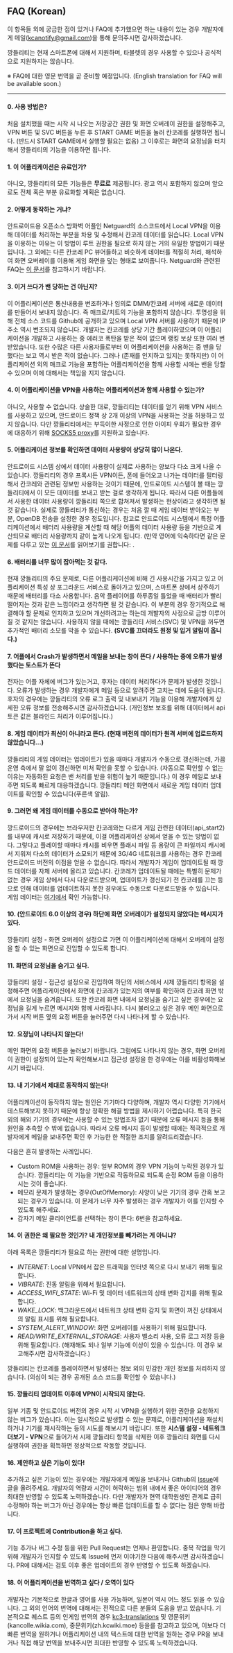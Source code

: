 ## FAQ (Korean)

이 항목들 외에 궁금한 점이 있거나 FAQ에 추가했으면 하는 내용이 있는 경우 개발자에게 메일(kcanotify@gmail.com)을 통해 문의주시면 감사하겠습니다.

깡들리티는 현재 스마트폰에 대해서 지원하며, 타블렛의 경우 사용할 수 있으나 공식적으로 지원하지는 않습니다.

※ FAQ에 대한 영문 번역을 곧 준비할 예정입니다. (English translation for FAQ will be available soon.)

---

#### 0. 사용 방법은?
처음 설치했을 때는 시작 시 나오는 저장공간 권한 및 화면 오버레이 권한을 설정해주고, VPN 버튼 및 SVC 버튼을 누른 후 START GAME 버튼을 눌러 칸코레를 실행하면 됩니다. (반드시 START GAME에서 실행할 필요는 없음) 그 이후로는 화면의 요정님을 터치해서 깡들리티의 기능을 이용하면 됩니다.

#### 1. 이 어플리케이션은 유료인가?
아니오, 깡들리티의 모든 기능들은 **무료로** 제공됩니다. 광고 역시 포함하지 않으며 앞으로도 전체 혹은 부분 유료화할 계획은 없습니다. 

#### 2. 어떻게 동작하는 거냐?
안드로이드용 오픈소스 방화벽 어플인 Netguard의 소스코드에서 Local VPN을 이용해 데이터를 처리하는 부분을 차용 및 수정해서 칸코레 데이터를 읽습니다. Local VPN을 이용하는 이유는 이 방법이 루트 권한을 필요로 하지 않는 거의 유일한 방법이기 때문입니다. 그 외에는 다른 칸코레 PC 뷰어들하고 비슷하게 데이터를 적절히 처리, 해석하여 화면 오버레이를 이용해 게임 화면을 덮는 형태로 보여줍니다. Netguard와 관련된 FAQ는 [이 문서](https://github.com/M66B/NetGuard/blob/master/FAQ.md)를 참고하시기 바랍니다.

#### 3. 이거 쓰다가 밴 당하는 건 아닌지?
이 어플리케이션은 통신내용을 변조하거나 임의로 DMM/칸코레 서버에 새로운 데이터를 만들어서 보내지 않습니다. 즉 매크로/치트의 기능을 포함하지 않습니다. 투명성을 위해 전체 소스 코드를 Github에 공개하고 있으며 Local VPN 서버를 사용하기 때문에 IP 주소 역시 변조되지 않습니다. 개발자는 칸코레를 상당 기간 플레이하였으며 이 어플리케이션을 개발하고 사용하는 중 에러코 폭탄을 받은 적이 없으며 랭킹 보상 또한 여러 번 받았습니다. 또한 수많은 다른 사용자들로부터 이 어플리케이션을 사용하는 중 밴을 당했다는 보고 역시 받은 적이 없습니다. 그러나 (존재를 인지하고 있지는 못하지만) 이 어플리케이션 외의 매크로 기능을 포함하는 어플리케이션을 함께 사용할 시에는 밴을 당할 수 있으며 이에 대해서는 책임을 지지 않습니다.

#### 4. 이 어플리케이션을 VPN을 사용하는 어플리케이션과 함께 사용할 수 있는가?
아니오, 사용할 수 없습니다. 상술한 대로, 깡들리티는 데이터를 얻기 위해 VPN 서비스를 사용하고 있으며, 안드로이드 정책 상 2개 이상의 VPN을 사용하는 것을 허용하고 있지 않습니다. 다만 깡들리티에서는 부득이한 사정으로 인한 아이피 우회가 필요한 경우에 대응하기 위해 [SOCKS5 proxy](https://en.wikipedia.org/wiki/SOCKS)를 지원하고 있습니다. 

#### 5. 어플리케이션 정보를 확인하면 데이터 사용량이 상당히 많이 나온다.
안드로이드 시스템 상에서 데이터 사용량이 실제로 사용하는 양보다 다소 크게 나올 수 있습니다. 
깡들리티의 경우 프록시든 VPN이든, 폰에 들어오고 나가는 데이터를 필터링해서 칸코레와 관련된 정보만 사용하는 것이기 때문에, 안드로이드 시스템이 볼 때는 깡들리티에서 이 모든 데이터를 보내고 받는 걸로 생각하게 됩니다. 따라서 다른 어플들에서 사용한 데이터 사용량이 깡들리티 쪽으로 합쳐져서 발생하는 현상이라고 생각하면 될 것 같습니다. 실제로 깡들리티가 통신하는 경우는 처음 깔 때 게임 데이터 받아오는 부분, OpenDB 전송을 설정한 경우 정도입니다. 참고로 안드로이드 시스템에서 특정 어플리케이션에서 배터리 사용량을 계산할 때 해당 어플의 데이터 사용량 등을 기반으로 계산되므로 배터리 사용량까지 같이 높게 나오게 됩니다. (만약 영어에 익숙하다면 같은 문제를 다루고 있는 [이 문서](https://kb.adguard.com/en/android/solving-problems/battery)를 읽어보기를 권합니다: . 

#### 6. 배터리를 너무 많이 잡아먹는 것 같다.
현재 깡들리티의 주요 문제로, 다른 어플리케이션에 비해 긴 사용시간을 가지고 있고 어플리케이션 특성 상 포그라운드 서비스로 돌아가고 있으며, 스마트폰 상에서 상주하기 때문에 배터리를 다소 사용합니다. 음악 플레이어를 하루종일 틀었을 때 배터리가 빨리 떨어지는 것과 같은 느낌이라고 생각하면 될 것 같습니다. 이 부분의 경우 장기적으로 해결해야 할 문제로 인지하고 있으며 개선하려고는 하는데 개발자의 사정으로 금방 이루어질 것 같지는 않습니다. 사용하지 않을 때에는 깡들리티 서비스(SVC) 및 VPN을 꺼두면 추가적인 배터리 소모를 막을 수 있습니다. **(SVC를 끄더라도 원정 및 입거 알림이 옵니다.)**

#### 7. 어플에서 Crash가 발생하면서 메일을 보내는 창이 뜬다 / 사용하는 중에 오류가 발생했다는 토스트가 뜬다
전자는 어플 자체에 버그가 있는거고, 후자는 데이터 처리하다가 문제가 발생한 것입니다. 오류가 발생하는 경우 개발자에게 메일 등으로 알려주면 고치는 데에 도움이 됩니다. 후자의 경우에는 깡들리티의 오류 로그 출력 및 내보내기 기능을 이용해 개발자에게 상세한 오류 정보를 전송해주시면 감사하겠습니다. (개인정보 보호를 위해 데이터에서 api 토큰 값은 블라인드 처리가 이루어집니다.)

#### 8. 게임 데이터가 최신이 아니라고 뜬다. (현재 버전의 데이터가 원격 서버에 업로드하지 않았습니다...)
깡들리티의 게임 데이터는 업데이트가 있을 때마다 개발자가 수동으로 갱신하는데, 가끔 운영 측에서 말 없이 갱신하면 미처 확인을 못할 수 있습니다. (자동으로 확인할 수 없는 이유는 자동화된 요청은 밴 처리를 받을 위험이 높기 때문입니다.) 이 경우 메일로 보내주면 되도록 빠르게 대응하겠습니다. 깡들리티 메인 화면에서 새로운 게임 데이터 업데이트를 확인할 수 있습니다(푸른색 알림).

#### 9. 그러면 왜 게임 데이터를 수동으로 받아야 하는가?
깡드로이드의 경우에는 브라우저판 칸코레와는 다르게 게임 관련한 데이터(api_start2)를 내부에 캐시로 저장하기 때문에, 이걸 어플리케이션 상에서 얻을 수 있는 방법이 없다. 그렇다고 플레이할 때마다 캐시를 비우면 플래시 파일 등 용량이 큰 파일까지 캐시에서 지워져 다소의 데이터가 소모되기 때문에 3G/4G 네트워크를 사용하는 경우 칸코레 안드로이드 버전의 이점을 얻을 수 없습니다. 따라서 개발자가 게임이 업데이트될 때 깡드 데이터를 자체 서버에 올리고 있습니다. 칸코레가 업데이트될 때에는 특별히 문제가 없는 경우 게임 상에서 다시 다운로드받으며, 업데이트가 갱신되기 전 칸코레를 끄는 등으로 인해 데이터를 업데이트하지 못한 경우에도 수동으로 다운로드받을 수 있습니다. 게임 데이터는 [여기에서](https://github.com/antest1/kcanotify/blob/master/app/src/main/assets/api_start2) 확인 가능합니다.

#### 10. (안드로이드 6.0 이상의 경우) 하단에 화면 오버레이가 설정되지 않았다는 메시지가 있다.
깡들리티 설정 - 화면 오버레이 설정으로 가면 이 어플리케이션에 대해서 오버레이 설정을 할 수 있는 화면으로 진입할 수 있도록 합니다.

#### 11. 화면의 요정님을 숨기고 싶다.
깡들리티 설정 - 접근성 설정으로 진입하여 하단의 서비스에서 시제 깡들리티 항목을 설정해주면 어플리케이션에서 화면에 칸코레가 있는지의 여부를 확인하여 칸코레 화면 밖에서 요정님을 숨겨줍니다. 또한 칸코레 화면 내에서 요정님을 숨기고 싶은 경우에는 요정님을 길게 누르면 메시지와 함께 사라집니다. 다시 불러오고 싶은 경우 메인 화면으로 가서 시작 버튼 옆의 요정 버튼을 눌러주면 다시 나타나게 할 수 있습니다.

#### 12. 요정님이 나타나지 않는다!
메인 화면의 요정 버튼을 눌러보기 바랍니다. 그럼에도 나타나지 않는 경우, 화면 오버레이 권한이 설정되어 있는지 확인해보시고 접근성 설정을 한 경우에는 이를 비활성화해보시기 바랍니다.

#### 13. 내 기기에서 제대로 동작하지 않는다!
어플리케이션이 동작하지 않는 원인은 기기마다 다양하며, 개발자 역시 다양한 기기에서 테스트해보지 못하기 때문에 항상 정확한 해결 방법을 제시하기 어렵습니다. 특히 한국 외의 해외 기기의 경우에는 사용할 수 있는 방법조차 없기 때문에 오류 메시지 등을 통해 원인을 추측할 수 밖에 없습니다. 따라서 오류 메시지 등이 발생할 때에는 적극적으로 개발자에게 메일을 보내주면 확인 후 가능한 한 적절한 조치를 알려드리겠습니다. 

다음은 흔히 발생하는 사례입니다. 
- Custom ROM을 사용하는 경우: 일부 ROM의 경우 VPN 기능이 누락된 경우가 있습니다. 깡들리티는 이 기능을 기반으로 작동하므로 되도록 순정 ROM 등을 이용하시는 것이 좋습니다.
- 메모리 문제가 발생하는 경우(OutOfMemory): 사양이 낮은 기기의 경우 간혹 보고되는 경우가 있습니다. 이 문제가 너무 자주 발생하는 경우 개발자가 이를 인지할 수 있도록 해주세요.
- 갑자기 메일 클리이언트를 선택하는 창이 뜬다: 6번을 참고하세요.

#### 14. 이 권한은 왜 필요한 것인가? 내 개인정보를 빼가려는 게 아니냐?
아래 목록은 깡들리티가 필요로 하는 권한에 대한 설명입니다.
- *INTERNET*: Local VPN에서 잡은 트래픽을 인터넷 쪽으로 다시 보내기 위해 필요합니다.
- *VIBRATE*: 진동 알림을 위해서 필요합니다.
- *ACCESS_WIFI_STATE*: Wi-Fi 및 데이터 네트워크의 상태 변화 감지를 위해 필요합니다.
- *WAKE_LOCK*: 백그라운드에서 네트워크 상태 변화 감지 및 화면이 꺼진 상태에서의 알림 표시를 위해 필요합니다.
- *SYSTEM_ALERT_WINDOW*: 화면 오버레이를 사용하기 위해 필요합니다.
- *READ/WRITE_EXTERNAL_STORAGE*: 사용자 벨소리 사용, 오류 로그 저장 등을 위해 필요합니다. (해재해도 되나 일부 기능에 이상이 있을 수 있습니다. 이 경우 보고해주시면 감사하겠습니다.)

깡들리티는 칸코레를 플레이하면서 발생하는 정보 외의 민감한 개인 정보를 처리하지 않습니다. (의심이 되는 경우 공개된 소스 코드를 확인할 수 있습니다.)

#### 15. 깡들리티 업데이트 이후에 VPN이 시작되지 않는다.
일부 기종 및 안드로이드 버전의 경우 시작 시 VPN을 실행하기 위한 권한을 요청하지 않는 버그가 있습니다. 이는 일시적으로 발생할 수 있는 문제로, 어플리케이션을 재설치하거나 기기를 재시작하는 등의 시도를 해보시기 바랍니다. 또한 **시스템 설정 - 네트워크 더보기 - VPN**으로 들어가서 시제 깡들리티 항목을 삭제한 이후 깡들리티 화면를 다시 실행하여 권한을 획득하면 정상적으로 작동할 것입니다.

#### 16. 제안하고 싶은 기능이 있다! 
추가하고 싶은 기능이 있는 경우에는 개발자에게 메일을 보내거나 Github의 [Issue](https://github.com/antest1/kcanotify/issues)에 글을 올려주세요. 개발자의 역량과 시간이 허락하는 범위 내에서 좋은 아이디어의 경우 최대한 반영할 수 있도록 노력하겠습니다. 다만 개발자가 현역 대학원생인 관계로 급히 수정해야 하는 버그가 아닌 경우에는 항상 빠른 업데이트를 할 수 없다는 점은 양해 바랍니다.

#### 17. 이 프로젝트에 Contribution을 하고 싶다.
기능 추가나 버그 수정 등을 위한 Pull Request는 언제나 환영합니다. 중복 작업을 막기 위해 개발자가 인지할 수 있도록 Issue에 먼저 이야기한 다음에 해주시면 감사하겠습니다. PR에 대해서는 검토 이후 좋은 업데이트의 경우 반영할 수 있도록 하겠습니다.

#### 18. 이 어플리케이션을 번역하고 싶다 / 오역이 있다
개발자는 기본적으로 한글과 영어를 사용 가능하며, 일본어 역시 어느 정도 읽을 수 있습니다. 그 외의 언어의 번역에 대해서는 전적으로 다른 분들의 도움을 받고 있습니다.
기본적으로 퀘스트 등의 인게임 번역의 경우 [kc3-translations](https://github.com/KC3Kai/kc3-translations) 및 영문위키(kancolle.wikia.com), 중문위키(zh.kcwiki.moe) 등을를 참고하고 있으며, 이보다 더 빠른 번역을 원하거나 어플리케이션 내의 텍스트에 대한 번역을 원하는 경우 PR을 보내거나 직접 해당 번역을 보내주시면 최대한 반영할 수 있도록 노력하겠습니다.

